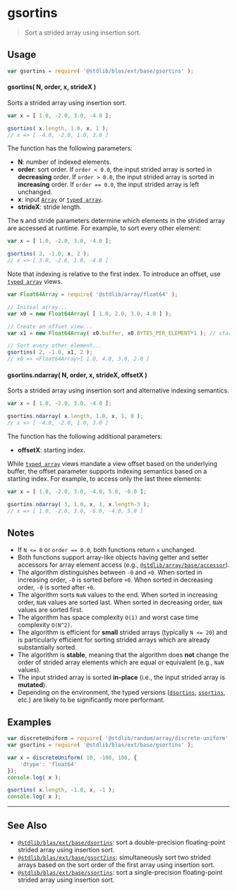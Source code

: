 <!--

@license Apache-2.0

Copyright (c) 2020 The Stdlib Authors.

Licensed under the Apache License, Version 2.0 (the "License");
you may not use this file except in compliance with the License.
You may obtain a copy of the License at

   http://www.apache.org/licenses/LICENSE-2.0

Unless required by applicable law or agreed to in writing, software
distributed under the License is distributed on an "AS IS" BASIS,
WITHOUT WARRANTIES OR CONDITIONS OF ANY KIND, either express or implied.
See the License for the specific language governing permissions and
limitations under the License.

-->

# gsortins

> Sort a strided array using insertion sort.

<section class="usage">

## Usage

```javascript
var gsortins = require( '@stdlib/blas/ext/base/gsortins' );
```

#### gsortins( N, order, x, strideX )

Sorts a strided array using insertion sort.

```javascript
var x = [ 1.0, -2.0, 3.0, -4.0 ];

gsortins( x.length, 1.0, x, 1 );
// x => [ -4.0, -2.0, 1.0, 3.0 ]
```

The function has the following parameters:

-   **N**: number of indexed elements.
-   **order**: sort order. If `order < 0.0`, the input strided array is sorted in **decreasing** order. If `order > 0.0`, the input strided array is sorted in **increasing** order. If `order == 0.0`, the input strided array is left unchanged.
-   **x**: input [`Array`][mdn-array] or [`typed array`][mdn-typed-array].
-   **strideX**: stride length.

The `N` and stride parameters determine which elements in the strided array are accessed at runtime. For example, to sort every other element:

```javascript
var x = [ 1.0, -2.0, 3.0, -4.0 ];

gsortins( 2, -1.0, x, 2 );
// x => [ 3.0, -2.0, 1.0, -4.0 ]
```

Note that indexing is relative to the first index. To introduce an offset, use [`typed array`][mdn-typed-array] views.

```javascript
var Float64Array = require( '@stdlib/array/float64' );

// Initial array...
var x0 = new Float64Array( [ 1.0, 2.0, 3.0, 4.0 ] );

// Create an offset view...
var x1 = new Float64Array( x0.buffer, x0.BYTES_PER_ELEMENT*1 ); // start at 2nd element

// Sort every other element...
gsortins( 2, -1.0, x1, 2 );
// x0 => <Float64Array>[ 1.0, 4.0, 3.0, 2.0 ]
```

#### gsortins.ndarray( N, order, x, strideX, offsetX )

Sorts a strided array using insertion sort and alternative indexing semantics.

```javascript
var x = [ 1.0, -2.0, 3.0, -4.0 ];

gsortins.ndarray( x.length, 1.0, x, 1, 0 );
// x => [ -4.0, -2.0, 1.0, 3.0 ]
```

The function has the following additional parameters:

-   **offsetX**: starting index.

While [`typed array`][mdn-typed-array] views mandate a view offset based on the underlying buffer, the offset parameter supports indexing semantics based on a starting index. For example, to access only the last three elements:

```javascript
var x = [ 1.0, -2.0, 3.0, -4.0, 5.0, -6.0 ];

gsortins.ndarray( 3, 1.0, x, 1, x.length-3 );
// x => [ 1.0, -2.0, 3.0, -6.0, -4.0, 5.0 ]
```

</section>

<!-- /.usage -->

<section class="notes">

## Notes

-   If `N <= 0` or `order == 0.0`, both functions return `x` unchanged.
-   Both functions support array-like objects having getter and setter accessors for array element access (e.g., [`@stdlib/array/base/accessor`][@stdlib/array/base/accessor]).
-   The algorithm distinguishes between `-0` and `+0`. When sorted in increasing order, `-0` is sorted before `+0`. When sorted in decreasing order, `-0` is sorted after `+0`.
-   The algorithm sorts `NaN` values to the end. When sorted in increasing order, `NaN` values are sorted last. When sorted in decreasing order, `NaN` values are sorted first.
-   The algorithm has space complexity `O(1)` and worst case time complexity `O(N^2)`.
-   The algorithm is efficient for **small** strided arrays (typically `N <= 20`) and is particularly efficient for sorting strided arrays which are already substantially sorted.
-   The algorithm is **stable**, meaning that the algorithm does **not** change the order of strided array elements which are equal or equivalent (e.g., `NaN` values).
-   The input strided array is sorted **in-place** (i.e., the input strided array is **mutated**).
-   Depending on the environment, the typed versions ([`dsortins`][@stdlib/blas/ext/base/dsortins], [`ssortins`][@stdlib/blas/ext/base/ssortins], etc.) are likely to be significantly more performant.

</section>

<!-- /.notes -->

<section class="examples">

## Examples

<!-- eslint no-undef: "error" -->

```javascript
var discreteUniform = require( '@stdlib/random/array/discrete-uniform' );
var gsortins = require( '@stdlib/blas/ext/base/gsortins' );

var x = discreteUniform( 10, -100, 100, {
    'dtype': 'float64'
});
console.log( x );

gsortins( x.length, -1.0, x, -1 );
console.log( x );
```

</section>

<!-- /.examples -->

<!-- Section for related `stdlib` packages. Do not manually edit this section, as it is automatically populated. -->

<section class="related">

* * *

## See Also

-   <span class="package-name">[`@stdlib/blas/ext/base/dsortins`][@stdlib/blas/ext/base/dsortins]</span><span class="delimiter">: </span><span class="description">sort a double-precision floating-point strided array using insertion sort.</span>
-   <span class="package-name">[`@stdlib/blas/ext/base/gsort2ins`][@stdlib/blas/ext/base/gsort2ins]</span><span class="delimiter">: </span><span class="description">simultaneously sort two strided arrays based on the sort order of the first array using insertion sort.</span>
-   <span class="package-name">[`@stdlib/blas/ext/base/ssortins`][@stdlib/blas/ext/base/ssortins]</span><span class="delimiter">: </span><span class="description">sort a single-precision floating-point strided array using insertion sort.</span>

</section>

<!-- /.related -->

<!-- Section for all links. Make sure to keep an empty line after the `section` element and another before the `/section` close. -->

<section class="links">

[mdn-array]: https://developer.mozilla.org/en-US/docs/Web/JavaScript/Reference/Global_Objects/Array

[mdn-typed-array]: https://developer.mozilla.org/en-US/docs/Web/JavaScript/Reference/Global_Objects/TypedArray

[@stdlib/array/base/accessor]: https://github.com/stdlib-js/array-base-accessor

<!-- <related-links> -->

[@stdlib/blas/ext/base/dsortins]: https://github.com/stdlib-js/blas/tree/main/ext/base/dsortins

[@stdlib/blas/ext/base/gsort2ins]: https://github.com/stdlib-js/blas/tree/main/ext/base/gsort2ins

[@stdlib/blas/ext/base/ssortins]: https://github.com/stdlib-js/blas/tree/main/ext/base/ssortins

<!-- </related-links> -->

</section>

<!-- /.links -->
